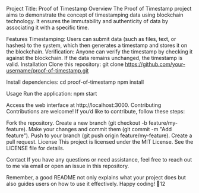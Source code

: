 Project Title: Proof of Timestamp
Overview
The Proof of Timestamp project aims to demonstrate the concept of timestamping data using blockchain technology. It ensures the immutability and authenticity of data by associating it with a specific time.

Features
Timestamping: Users can submit data (such as files, text, or hashes) to the system, which then generates a timestamp and stores it on the blockchain.
Verification: Anyone can verify the timestamp by checking it against the blockchain. If the data remains unchanged, the timestamp is valid.
Installation
Clone this repository:
git clone https://github.com/your-username/proof-of-timestamp.git

Install dependencies:
cd proof-of-timestamp
npm install

Usage
Run the application:
npm start

Access the web interface at http://localhost:3000.
Contributing
Contributions are welcome! If you’d like to contribute, follow these steps:

Fork the repository.
Create a new branch (git checkout -b feature/my-feature).
Make your changes and commit them (git commit -m "Add feature").
Push to your branch (git push origin feature/my-feature).
Create a pull request.
License
This project is licensed under the MIT License. See the LICENSE file for details.

Contact
If you have any questions or need assistance, feel free to reach out to me via email or open an issue in this repository.

Remember, a good README not only explains what your project does but also guides users on how to use it effectively. Happy coding! 🚀12
